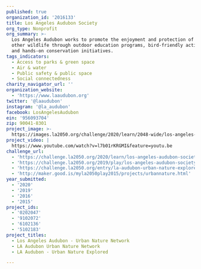 ```yaml
---
published: true
organization_id: '2016133'
title: Los Angeles Audubon Society
org_type: Nonprofit
org_summary: >-
  Los Angeles Audubon works to promote the enjoyment and protection of birds and
  other wildlife through outdoor education programs, bird-friendly activities,
  and hands-on conservation initiatives.
tags_indicators:
  - Access to parks & green space
  - Air & water
  - Public safety & public space
  - Social connectedness
charity_navigator_url: ''
organization_website:
  - 'https://www.laaudubon.org'
twitter: '@laaudubon'
instagram: '@la_audubon'
facebook: LosAngelesAudubon
ein: '956093704'
zip: 90041-8301
project_image: >-
  https://images.la2050.org/challenge/2020/learn/2048-wide/los-angeles-audubon-society-society.jpg
project_video: |
  https://www.youtube.com/watch?v=l7b01rKRGMI&feature=youtu.be
challenge_url:
  - 'https://challenge.la2050.org/2020/learn/los-angeles-audubon-society-society/'
  - 'https://challenge.la2050.org/2019/play/los-angeles-audubon-society/'
  - 'https://challenge.la2050.org/entry/la-audubon-urban-nature-explored'
  - 'http://maker.good.is/myla2050play2015/projects/urbannature.html'
year_submitted:
  - '2020'
  - '2019'
  - '2016'
  - '2015'
project_ids:
  - '0202047'
  - '9102072'
  - '6102136'
  - '5102183'
project_titles:
  - Los Angeles Audubon - Urban Nature Network
  - LA Audubon Urban Nature Network
  - LA Audubon - Urban Nature Explored

---
```

